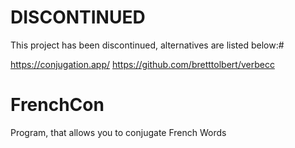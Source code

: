 # DISCONTINUED
This project has been discontinued, alternatives are listed below:#

https://conjugation.app/
https://github.com/bretttolbert/verbecc


# FrenchCon
Program, that allows you to conjugate French Words

